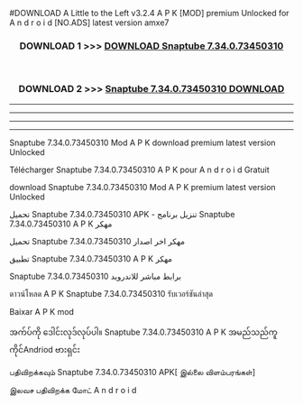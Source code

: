 #DOWNLOAD A Little to the Left v3.2.4 A P K [MOD] premium Unlocked for A n d r o i d [NO.ADS] latest version amxe7 



<div align="center">

<h3>DOWNLOAD 1 >>> <a href="https://getmod1.web.app/?judule=Btd Battles">DOWNLOAD Snaptube 7.34.0.73450310</a></h3><br>

<h3>DOWNLOAD 2 >>> <a href="https://getmod1.web.app/?judule=Btd Battles">Snaptube 7.34.0.73450310 DOWNLOAD </a></h3>

</div>


----------------------------------------------------------

----------------------------------------------------------

----------------------------------------------------------

----------------------------------------------------------


Snaptube 7.34.0.73450310 Mod A P K download premium latest version Unlocked

Télécharger Snaptube 7.34.0.73450310 A P K pour A n d r o i d Gratuit

download Snaptube 7.34.0.73450310 Mod A P K premium latest version Unlocked

تحميل Snaptube 7.34.0.73450310 APK - تنزيل برنامج Snaptube 7.34.0.73450310 A P K مهكر

تحميل Snaptube 7.34.0.73450310 مهكر اخر اصدار

تطبيق Snaptube 7.34.0.73450310 A P K مهكر

Snaptube 7.34.0.73450310 برابط مباشر للاندرويد

ดาวน์โหลด A P K Snaptube 7.34.0.73450310 รับเวอร์ชันล่าสุด

Baixar A P K mod

အက်ပ်ကို ဒေါင်းလုဒ်လုပ်ပါ။ Snaptube 7.34.0.73450310 A P K အမည်သည်ကူကိုင်Andriod ဗားရှင်း

பதிவிறக்கவும் Snaptube 7.34.0.73450310 APK[ இல்லை விளம்பரங்கள்] 
 
இலவச பதிவிறக்க மோட் A n d r o i d



